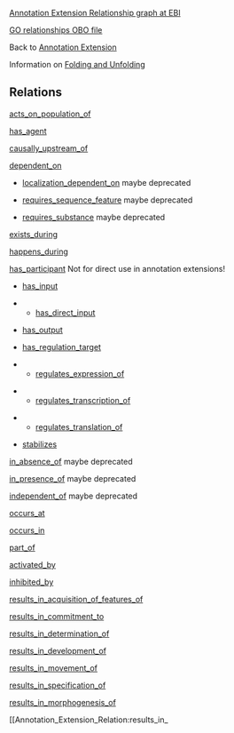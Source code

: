 [Annotation Extension Relationship graph at EBI]

[GO relationships OBO file]

Back to [Annotation Extension]

Information on [Folding and Unfolding]

Relations
---------

[acts\_on\_population\_of](acts_on_population_of.md)

[has\_agent]

[causally\_upstream\_of]

[dependent\_on]

-   [localization\_dependent\_on] maybe deprecated

<!-- -->

-   [requires\_sequence\_feature] maybe deprecated

<!-- -->

-   [requires\_substance] maybe deprecated

[exists\_during]

[happens\_during]

[has\_participant] Not for direct use in annotation extensions!

-   [has\_input]

<!-- -->

-   -   [has\_direct\_input]

<!-- -->

-   [has\_output]

<!-- -->

-   [has\_regulation\_target]

<!-- -->

-   -   [regulates\_expression\_of]

<!-- -->

-   -   [regulates\_transcription\_of]

<!-- -->

-   -   [regulates\_translation\_of]

<!-- -->

-   [stabilizes]

[in\_absence\_of] maybe deprecated

[in\_presence\_of] maybe deprecated

[independent\_of] maybe deprecated

[occurs\_at]

[occurs\_in]

[part\_of]

[activated\_by]

[inhibited\_by]

[results\_in\_acquisition\_of\_features\_of]

[results\_in\_commitment\_to]

[results\_in\_determination\_of]

[results\_in\_development\_of]

[results\_in\_movement\_of]

[results\_in\_specification\_of]

[results\_in\_morphogenesis\_of]

\[\[Annotation\_Extension\_Relation:results\_in\_

  [Annotation Extension Relationship graph at EBI]: http://www.ebi.ac.uk/QuickGO/AnnotationExtensionRelations.html
  [GO relationships OBO file]: http://viewvc.geneontology.org/viewvc/GO-SVN/trunk/ontology/extensions/gorel.obo?view=log
  [Annotation Extension]: http://wiki.geneontology.org/index.php/Annotation_Extension
  [Folding and Unfolding]: Folding_and_Unfolding "wikilink"
  [acts\_on\_population\_of]: Annotation_Extension_Relation:acts_on_population_of "wikilink"
  [has\_agent]: Annotation_Extension_Relation:has_agent "wikilink"
  [causally\_upstream\_of]: Annotation_Extension_Relation:causally_upstream_of "wikilink"
  [dependent\_on]: Annotation_Extension_Relation:dependent_on "wikilink"
  [localization\_dependent\_on]: Annotation_Extension_Relation:localization_dependent_on "wikilink"
  [requires\_sequence\_feature]: Annotation_Extension_Relation:requires_sequence_feature "wikilink"
  [requires\_substance]: Annotation_Extension_Relation:requires_substance "wikilink"
  [exists\_during]: Annotation_Extension_Relation:exists_during "wikilink"
  [happens\_during]: Annotation_Extension_Relation:happens_during "wikilink"
  [has\_participant]: Annotation_Extension_Relation:has_participant "wikilink"
  [has\_input]: Annotation_Extension_Relation:has_input "wikilink"
  [has\_direct\_input]: Annotation_Extension_Relation:has_direct_input "wikilink"
  [has\_output]: Annotation_Extension_Relation:has_output "wikilink"
  [has\_regulation\_target]: Annotation_Extension_Relation:has_regulation_target "wikilink"
  [regulates\_expression\_of]: Annotation_Extension_Relation:regulates_expression_of "wikilink"
  [regulates\_transcription\_of]: Annotation_Extension_Relation:regulates_transcription_of "wikilink"
  [regulates\_translation\_of]: Annotation_Extension_Relation:regulates_translation_of "wikilink"
  [stabilizes]: Annotation_Extension_Relation:stabilizes "wikilink"
  [in\_absence\_of]: Annotation_Extension_Relation:in_absence_of "wikilink"
  [in\_presence\_of]: Annotation_Extension_Relation:in_presence_of "wikilink"
  [independent\_of]: Annotation_Extension_Relation:independent_of "wikilink"
  [occurs\_at]: Annotation_Extension_Relation:occurs_at "wikilink"
  [occurs\_in]: Annotation_Extension_Relation:occurs_in "wikilink"
  [part\_of]: Annotation_Extension_Relation:part_of "wikilink"
  [activated\_by]: Annotation_Extension_Relation:activated_by "wikilink"
  [inhibited\_by]: Annotation_Extension_Relation:inhibited_by "wikilink"
  [results\_in\_acquisition\_of\_features\_of]: Annotation_Extension_Relation:results_in_acquisition_of_features_of "wikilink"
  [results\_in\_commitment\_to]: Annotation_Extension_Relation:results_in_commitment_to "wikilink"
  [results\_in\_determination\_of]: Annotation_Extension_Relation:results_in_determination_of "wikilink"
  [results\_in\_development\_of]: Annotation_Extension_Relation:results_in_development_of "wikilink"
  [results\_in\_movement\_of]: Annotation_Extension_Relation:results_in_movement_of "wikilink"
  [results\_in\_specification\_of]: Annotation_Extension_Relation:results_in_specification_of "wikilink"
  [results\_in\_morphogenesis\_of]: Annotation_Extension_Relation:results_in_morphogenesis_of "wikilink"

